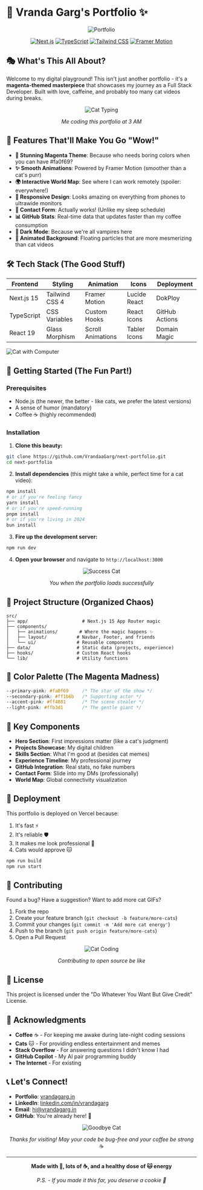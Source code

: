 # 🌟 Vranda Garg's Portfolio ✨

<div align="center">

![Portfolio](https://res.cloudinary.com/dyetf2h9n/image/upload/v1752582425/portfolio_qamgzu.png)

[![Next.js](https://img.shields.io/badge/Next.js-15.3.5-black?style=for-the-badge&logo=next.js)](https://nextjs.org/)
[![TypeScript](https://img.shields.io/badge/TypeScript-5.0-blue?style=for-the-badge&logo=typescript)](https://www.typescriptlang.org/)
[![Tailwind CSS](https://img.shields.io/badge/Tailwind-4.0-38B2AC?style=for-the-badge&logo=tailwind-css)](https://tailwindcss.com/)
[![Framer Motion](https://img.shields.io/badge/Framer_Motion-12.23.3-pink?style=for-the-badge&logo=framer)](https://www.framer.com/motion/)

</div>

## 🎭 What's This All About?

Welcome to my digital playground! This isn't just another portfolio - it's a **magenta-themed masterpiece** that showcases my journey as a Full Stack Developer. Built with love, caffeine, and probably too many cat videos during breaks.

<div align="center">

![Cat Typing](https://media.giphy.com/media/o0vwzuFwCGAFO/giphy.gif)

_Me coding this portfolio at 3 AM_

</div>

## 🚀 Features That'll Make You Go "Wow!"

- **🎨 Stunning Magenta Theme**: Because who needs boring colors when you can have #fa0f69?
- **✨ Smooth Animations**: Powered by Framer Motion (smoother than a cat's purr)
- **🌍 Interactive World Map**: See where I can work remotely (spoiler: everywhere!)
- **📱 Responsive Design**: Looks amazing on everything from phones to ultrawide monitors
- **🎯 Contact Form**: Actually works! (Unlike my sleep schedule)
- **📊 GitHub Stats**: Real-time data that updates faster than my coffee consumption
- **🌙 Dark Mode**: Because we're all vampires here
- **🎪 Animated Background**: Floating particles that are more mesmerizing than cat videos

## 🛠️ Tech Stack (The Good Stuff)

<div align="center">

| Frontend   | Styling        | Animation         | Icons        | Deployment     |
| ---------- | -------------- | ----------------- | ------------ | -------------- |
| Next.js 15 | Tailwind CSS 4 | Framer Motion     | Lucide React | DokPloy         |
| TypeScript | CSS Variables  | Custom Hooks      | React Icons  | GitHub Actions |
| React 19   | Glass Morphism | Scroll Animations | Tabler Icons | Domain Magic   |

</div>

![Cat with Computer](https://media.giphy.com/media/VbnUQpnihPSIgIXuZv/giphy.gif)

## 🎯 Getting Started (The Fun Part!)

### Prerequisites

- Node.js (the newer, the better - like cats, we prefer the latest versions)
- A sense of humor (mandatory)
- Coffee ☕ (highly recommended)

### Installation

1. **Clone this beauty:**

```bash
git clone https://github.com/VrandaaGarg/next-portfolio.git
cd next-portfolio
```

2. **Install dependencies** (this might take a while, perfect time for a cat video):

```bash
npm install
# or if you're feeling fancy
yarn install
# or if you're speed-running
pnpm install
# or if you're living in 2024
bun install
```

3. **Fire up the development server:**

```bash
npm run dev
```

4. **Open your browser** and navigate to `http://localhost:3000`

<div align="center">

![Success Cat](https://media.giphy.com/media/3oriO0OEd9QIDdllqo/giphy.gif)

_You when the portfolio loads successfully_

</div>

## 📁 Project Structure (Organized Chaos)

```
src/
├── app/                    # Next.js 15 App Router magic
├── components/
│   ├── animations/        # Where the magic happens ✨
│   ├── layout/           # Navbar, Footer, and friends
│   └── ui/               # Reusable components
├── data/                 # Static data (projects, experience)
├── hooks/                # Custom React hooks
└── lib/                  # Utility functions
```

## 🎨 Color Palette (The Magenta Madness)

```css
--primary-pink: #fa0f69     /* The star of the show */
--secondary-pink: #ff1b6b   /* Supporting actor */
--accent-pink: #ff4081      /* The scene stealer */
--light-pink: #ffb3d1       /* The gentle giant */
```

## 🌟 Key Components

- **Hero Section**: First impressions matter (like a cat's judgment)
- **Projects Showcase**: My digital children
- **Skills Section**: What I'm good at (besides cat memes)
- **Experience Timeline**: My professional journey
- **GitHub Integration**: Real stats, no fake numbers
- **Contact Form**: Slide into my DMs (professionally)
- **World Map**: Global connectivity visualization

## 🚀 Deployment

This portfolio is deployed on Vercel because:

1. It's fast ⚡
2. It's reliable 🛡️
3. It makes me look professional 💼
4. Cats would approve 🐱

```bash
npm run build
npm run start
```

## 🤝 Contributing

Found a bug? Have a suggestion? Want to add more cat GIFs?

1. Fork the repo
2. Create your feature branch (`git checkout -b feature/more-cats`)
3. Commit your changes (`git commit -m 'Add more cat energy'`)
4. Push to the branch (`git push origin feature/more-cats`)
5. Open a Pull Request

<div align="center">

![Cat Coding](https://media.giphy.com/media/LmNwrBhejkK9EFP504/giphy.gif)

_Contributing to open source be like_

</div>

## 📝 License

This project is licensed under the "Do Whatever You Want But Give Credit" License.

## 🙏 Acknowledgments

- **Coffee** ☕ - For keeping me awake during late-night coding sessions
- **Cats** 🐱 - For providing endless entertainment and memes
- **Stack Overflow** - For answering questions I didn't know I had
- **GitHub Copilot** - My AI pair programming buddy
- **The Internet** - For existing

## 📞 Let's Connect!

- **Portfolio**: [vrandagarg.in](https://vrandagarg.in)
- **LinkedIn**: [linkedin.com/in/vrandagarg](https://linkedin.com/in/vrandagarg)
- **Email**: hi@vrandagarg.in
- **GitHub**: You're already here! 🎉

<div align="center">

![Goodbye Cat](https://media.giphy.com/media/ICOgUNjpvO0PC/giphy.gif)

_Thanks for visiting! May your code be bug-free and your coffee be strong_ ☕

---

**Made with 💖, lots of ☕, and a healthy dose of 🐱 energy**

_P.S. - If you made it this far, you deserve a cookie 🍪_

</div>
